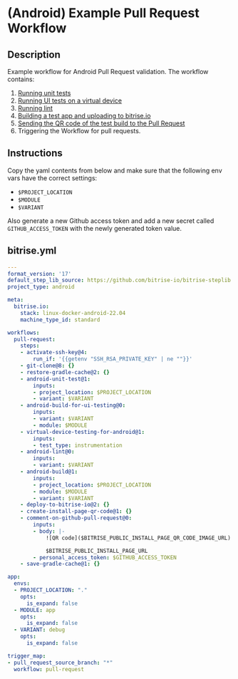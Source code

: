 # (Android) Example Pull Request Workflow

## Description

Example workflow for Android Pull Request validation. The workflow contains:

1. [Running unit tests](/recipes/android-unit-test.md)
2. [Running UI tests on a virtual device](/recipes/android-virtual-device-tests.md)
3. [Running lint](/recipes/android-lint.md)
4. [Building a test app and uploading to bitrise.io](/recipes/android-deploy-to-bitrise.md)
5. [Sending the QR code of the test build to the Pull Request](/recipes/github-pull-request-build-qr-code.md)
6. Triggering the Workflow for pull requests.

## Instructions

Copy the yaml contents from below and make sure that the following env vars have the correct settings:
- `$PROJECT_LOCATION`
- `$MODULE`
- `$VARIANT`

Also generate a new Github access token and add a new secret called `GITHUB_ACCESS_TOKEN` with the newly generated token value.

## bitrise.yml

```yaml
---
format_version: '17'
default_step_lib_source: https://github.com/bitrise-io/bitrise-steplib.git
project_type: android

meta:
  bitrise.io:
    stack: linux-docker-android-22.04
    machine_type_id: standard

workflows:
  pull-request:
    steps:
    - activate-ssh-key@4:
        run_if: '{{getenv "SSH_RSA_PRIVATE_KEY" | ne ""}}'
    - git-clone@8: {}
    - restore-gradle-cache@2: {}
    - android-unit-test@1:
        inputs:
        - project_location: $PROJECT_LOCATION
        - variant: $VARIANT
    - android-build-for-ui-testing@0:
        inputs:
        - variant: $VARIANT
        - module: $MODULE
    - virtual-device-testing-for-android@1:
        inputs:
        - test_type: instrumentation
    - android-lint@0:
        inputs:
        - variant: $VARIANT
    - android-build@1:
        inputs:
        - project_location: $PROJECT_LOCATION
        - module: $MODULE
        - variant: $VARIANT
    - deploy-to-bitrise-io@2: {}
    - create-install-page-qr-code@1: {}
    - comment-on-github-pull-request@0:
        inputs:
        - body: |-
            ![QR code]($BITRISE_PUBLIC_INSTALL_PAGE_QR_CODE_IMAGE_URL)

            $BITRISE_PUBLIC_INSTALL_PAGE_URL
        - personal_access_token: $GITHUB_ACCESS_TOKEN
    - save-gradle-cache@1: {}

app:
  envs:
  - PROJECT_LOCATION: "."
    opts:
      is_expand: false
  - MODULE: app
    opts:
      is_expand: false
  - VARIANT: debug
    opts:
      is_expand: false

trigger_map:
- pull_request_source_branch: "*"
  workflow: pull-request
```
